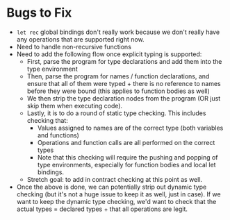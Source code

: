 # Bugs to Fix

- `let rec` global bindings don't really work because we don't really have any operations that are supported right now.
- Need to handle non-recursive functions
- Need to add the following flow once explicit typing is supported:
  - First, parse the program for type declarations and add them into the type environment
  - Then, parse the program for names / function declarations, and ensure that all of them were typed + there is no reference to names before they were bound (this applies to function bodies as well)
  - We then strip the type declaration nodes from the program (OR just skip them when executing code).
  - Lastly, it is to do a round of static type checking. This includes checking that:
    - Values assigned to names are of the correct type (both variables and functions)
    - Operations and function calls are all performed on the correct types
    - Note that this checking will require the pushing and popping of type environments, especially for function bodies and local let bindings.
  - Stretch goal: to add in contract checking at this point as well.
- Once the above is done, we can potentially strip out dynamic type checking (but it's not a huge issue to keep it as well, just in case). If we want to keep the dynamic type checking, we'd want to check that the actual types = declared types + that all operations are legit.
